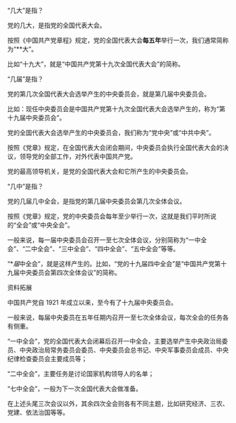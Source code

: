 “几大”是指？

党的几大，是指党的全国代表大会。

按照《中国共产党章程》规定，党的全国代表大会**每五年**举行一次，我们通常简称为“\*\*大”。

比如“十九大”，就是“中国共产党第十九次全国代表大会”的简称。

“几届”是指？

党的第几次全国代表大会选举产生的中央委员会，就是第几届中央委员会。

比如：现任中央委员会是中国共产党第十九次全国代表大会选举产生的，称为“第十九届中央委员会”。

党的全国代表大会选举产生的中央委员会，我们称为“党中央”或“中共中央”。

按照《党章》规定，在全国代表大会闭会期间，中央委员会执行全国代表大会的决议，领导党的全部工作，对外代表中国共产党。

党的最高领导机关，是党的全国代表大会和它所产生的中央委员会。

“几中”是指？

党的几届几中全会，是指党的第几届中央委员会第几次全体会议。

按照《党章》规定，党的中央委员会每年至少举行一次，这就是我们平时所说的“全会”或“中央全会”。

一般来说，每一届中央委员会召开一至七次全体会议，分别简称为“一中全会”、“二中全会”、“三中全会”、“四中全会”、“五中全会”等等。

“\**届*中全会”，就是这样产生的。比如，“党的十九届四中全会”是“中国共产党第十九届中央委员会第四次全体会议”的简称。

资料拓展

中国共产党自 1921 年成立以来，至今有了十九届中央委员会。

一般来说，每届中央委员在五年任期内召开一至七次全体会议，每次全会的任务各有侧重。

“一中全会”，党的全国代表大会闭幕后召开一中全会，主要选举产生中央政治局委员、中央政治局常务委员会委员、中央委员会总书记、中央军事委员会成员、中央纪律检查委员会主要成员等；

“二中全会”，主要任务是讨论国家机构领导人的名单；

“七中全会”，一般为下一次全国代表大会做准备。

在上述头尾三次会议以外，其余四次全会则各有不同主题，比如研究经济、三农、党建、依法治国等等。
